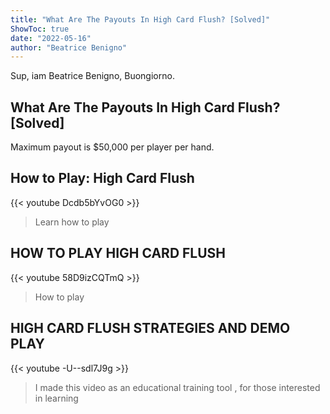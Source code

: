 ```yaml
---
title: "What Are The Payouts In High Card Flush? [Solved]"
ShowToc: true 
date: "2022-05-16"
author: "Beatrice Benigno" 
---
```


Sup, iam Beatrice Benigno, Buongiorno.
## What Are The Payouts In High Card Flush? [Solved]
Maximum payout is $50,000 per player per hand.

## How to Play: High Card Flush
{{< youtube Dcdb5bYvOG0 >}}
>Learn how to play 

## HOW TO PLAY HIGH CARD FLUSH
{{< youtube 58D9izCQTmQ >}}
>How to play 

## HIGH CARD FLUSH STRATEGIES AND DEMO PLAY
{{< youtube -U--sdl7J9g >}}
>I made this video as an educational training tool , for those interested in learning 

